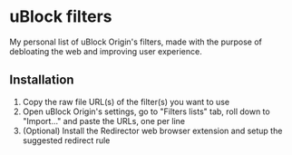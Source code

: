 # uBlock filters
My personal list of uBlock Origin's filters, made with the purpose of debloating the web and improving user experience.

## Installation
1. Copy the raw file URL(s) of the filter(s) you want to use
2. Open uBlock Origin's settings, go to "Filters lists" tab, roll down to "Import..." and paste the URLs, one per line
3. (Optional) Install the Redirector web browser extension and setup the suggested redirect rule
